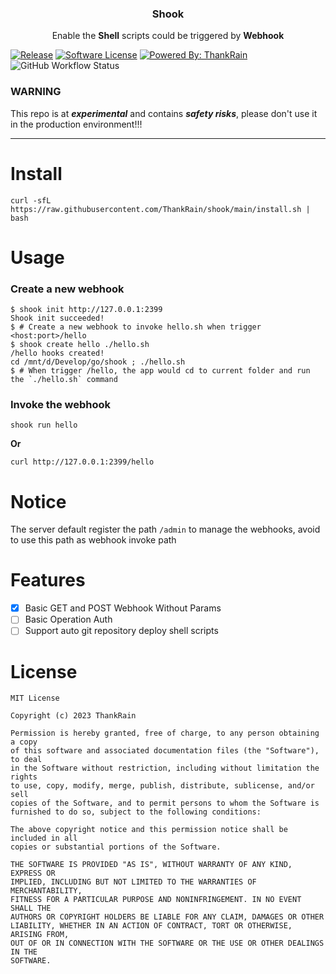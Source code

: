 <p align="center">
  <h3 align="center">Shook</h3>
<p align="center">Enable the <strong>Shell</strong> scripts could be triggered by <strong>Webhook</strong></p>
</p>

[![Release](https://img.shields.io/github/release/thankrain/shook.svg?style=for-the-badge)](https://github.com/thankrain/shook/releases/latest)
[![Software License](https://img.shields.io/badge/license-MIT-brightgreen.svg?style=for-the-badge)](/LICENSE)
[![Powered By: ThankRain](https://img.shields.io/badge/powered%20by-thankrain-red.svg?style=for-the-badge)](https://github.com/thankrain)
![GitHub Workflow Status](https://img.shields.io/github/actions/workflow/status/thankrain/shook/release.yml?style=for-the-badge)

### WARNING

This repo is at ***experimental*** and contains ***safety risks***, please don't use it in the production environment!!!

---

# Install

```shell
curl -sfL https://raw.githubusercontent.com/ThankRain/shook/main/install.sh | bash
```

# Usage

### Create a new webhook

```shell
$ shook init http://127.0.0.1:2399
Shook init succeeded!
$ # Create a new webhook to invoke hello.sh when trigger <host:port>/hello
$ shook create hello ./hello.sh
/hello hooks created!
cd /mnt/d/Develop/go/shook ; ./hello.sh
$ # When trigger /hello, the app would cd to current folder and run the `./hello.sh` command 
```

### Invoke the webhook

```shell
shook run hello
```

**Or**

```shell
curl http://127.0.0.1:2399/hello
```

# Notice

The server default register the path `/admin` to manage the webhooks, avoid to use this path as webhook invoke path

# Features

- [x] Basic GET and POST Webhook Without Params
- [ ] Basic Operation Auth
- [ ] Support auto git repository deploy shell scripts

# License

```text
MIT License

Copyright (c) 2023 ThankRain

Permission is hereby granted, free of charge, to any person obtaining a copy
of this software and associated documentation files (the "Software"), to deal
in the Software without restriction, including without limitation the rights
to use, copy, modify, merge, publish, distribute, sublicense, and/or sell
copies of the Software, and to permit persons to whom the Software is
furnished to do so, subject to the following conditions:

The above copyright notice and this permission notice shall be included in all
copies or substantial portions of the Software.

THE SOFTWARE IS PROVIDED "AS IS", WITHOUT WARRANTY OF ANY KIND, EXPRESS OR
IMPLIED, INCLUDING BUT NOT LIMITED TO THE WARRANTIES OF MERCHANTABILITY,
FITNESS FOR A PARTICULAR PURPOSE AND NONINFRINGEMENT. IN NO EVENT SHALL THE
AUTHORS OR COPYRIGHT HOLDERS BE LIABLE FOR ANY CLAIM, DAMAGES OR OTHER
LIABILITY, WHETHER IN AN ACTION OF CONTRACT, TORT OR OTHERWISE, ARISING FROM,
OUT OF OR IN CONNECTION WITH THE SOFTWARE OR THE USE OR OTHER DEALINGS IN THE
SOFTWARE.
```